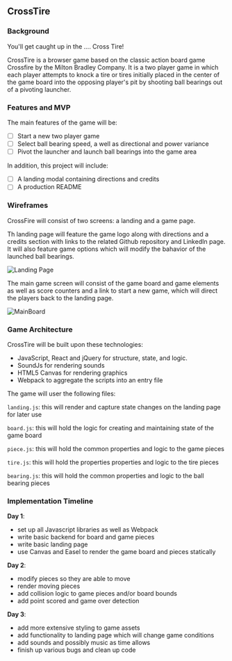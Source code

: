 ## CrossTire

### Background

You'll get caught up in the .... Cross Tire!

CrossTire is a browser game based on the classic action board game Crossfire by the Milton Bradley Company. It is a two player game in which each player attempts to knock a tire or tires initially placed in the center of the game board into the opposing player's pit by shooting ball bearings out of a pivoting launcher.

### Features and MVP  

The main features of the game will be:

- [ ] Start a new two player game
- [ ] Select ball bearing speed, a well as directional and power variance
- [ ] Pivot the launcher and launch ball bearings into the game area

In addition, this project will include:

- [ ] A landing modal containing directions and credits
- [ ] A production README

### Wireframes

CrossFire will consist of two screens: a landing and a game page.

Th landing page will feature the game logo along with directions and a credits section with links to the related Github repository and LinkedIn page. It will also feature game options which will modify the bahavior of the launched ball bearings.

![Landing Page](/docs/CrossTireLanding.png)

The main game screen will consist of the game board and game elements as well as score counters and a link to start a new game, which will direct the players back to the landing page.

![MainBoard](/docs/CrossTireMainScreen.png)

### Game Architecture

CrossTire will be built upon these technologies:

- JavaScript, React and jQuery for structure, state, and logic.
- SoundJs for rendering sounds
- HTML5 Canvas for rendering graphics
- Webpack to aggregate the scripts into an entry file

The game will user the following files:

`landing.js`: this will render and capture state changes on the landing page for later use

`board.js`: this will hold the logic for creating and maintaining state of the game board

`piece.js`: this will hold the common properties and logic to the game pieces

`tire.js`: this will hold the properties properties and logic to the tire pieces

`bearing.js`: this will hold the common properties and logic to the ball bearing pieces


### Implementation Timeline

**Day 1**:

- set up all Javascript libraries as well as Webpack
- write basic backend for board and game pieces
- write basic landing page
- use Canvas and Easel to render the game board and pieces statically

**Day 2**:

- modify pieces so they are able to move
- render moving pieces
- add collision logic to game pieces and/or board bounds
- add point scored and game over detection

**Day 3**:

- add more extensive styling to game assets
- add functionality to landing page which will change game conditions
- add sounds and possibly music as time allows
- finish up various bugs and clean up code
